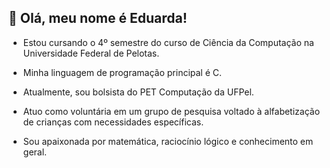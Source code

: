 ## 💜 Olá, meu nome é Eduarda!

* Estou cursando o 4º semestre do curso de Ciência da Computação na Universidade Federal de Pelotas.

* Minha linguagem de programação principal é C.

* Atualmente, sou bolsista do PET Computação da UFPel.

* Atuo como voluntária em um grupo de pesquisa voltado à alfabetização de crianças com necessidades específicas.
  
* Sou apaixonada por matemática, raciocínio lógico e conhecimento em geral.

<!--
**duhdah/duhdah** is a ✨ _special_ ✨ repository because its `README.md` (this file) appears on your GitHub profile.

Here are some ideas to get you started:

- 🔭 I’m currently working on ...
- 🌱 I’m currently learning ...
- 👯 I’m looking to collaborate on ...
- 🤔 I’m looking for help with ...
- 💬 Ask me about ...
- 📫 How to reach me: ...
- 😄 Pronouns: ...
- ⚡ Fun fact: ...
-->
